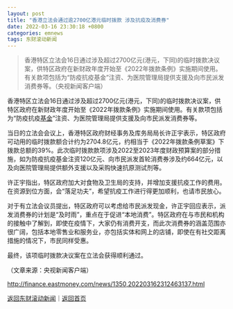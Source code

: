 ```yaml
---
layout: post
title: "香港立法会通过逾2700亿港元临时拨款 涉及抗疫及消费券"
date: 2022-03-16 23:30:18 +0800
categories: emnews
tags: 东财滚动新闻
---
```

> 香港特区立法会16日通过涉及超过2700亿元(港元，下同)的临时拨款决议案，供特区政府在新财政年度开始至《2022年拨款条例》实施期间使用。有关款项包括为“防疫抗疫基金”注资、为医院管理局提供支援及向市民派发消费券等。（央视新闻客户端）

<p>香港特区立法会16日通过涉及超过2700亿元(港元，下同)的临时拨款决议案，供特区政府在新财政年度开始至《2022年拨款条例》实施期间使用。有关款项包括为“防疫抗疫<span id="Info.3293"><a href="http://data.eastmoney.com/zlsj/" class="infokey">基金</a></span>”注资、为医院管理局提供支援及向市民派发消费券等。</p>
 <p>当日的立法会会议上，香港特区政府财经事务及库务局局长许正宇表示，特区政府可动用的临时拨款额合计约为2704.8亿元，约相当于《2022年拨款条例草案》下拨款总额的39%。此次临时拨款款项涉及2022至2023年度财政预算案的部分措施，如为防疫抗疫基金注资120亿元、向市民派发首轮消费券涉及约664亿元，以及向医院管理局提供额外支援以及采购快速抗原测试剂等。</p>
 <p>许正宇指出，特区政府加大对食物及卫生局的支持，并增加支援抗疫工作的费用。在资源到位方面，会“落足功夫”，希望抗疫工作进行得更加顺利，也请市民放心。</p>
 <p>对于有立法会议员提出，特区政府可以考虑给市民派发现金，许正宇回应表示，派发消费券的计划是“及时雨”，重点在于促进“本地消费”。特区政府在与市民和机构的接触中了解到，即使在疫情下，大家仍有消费开支，而此次消费券的涵盖范围亦很广阔，包括本地零售业和服务业，亦包括实体和网上的店铺，即使在有社交距离措施的情况下，市民同样受惠。</p>
 <p>最终，该项临时拨款决议案在立法会获得顺利通过。</p><p class="em_media">（文章来源：央视新闻客户端）</p>

<http://finance.eastmoney.com/news/1350,202203162312463137.html>

[返回东财滚动新闻](//finews.withounder.com/emnews/)｜[返回首页](//finews.withounder.com/)